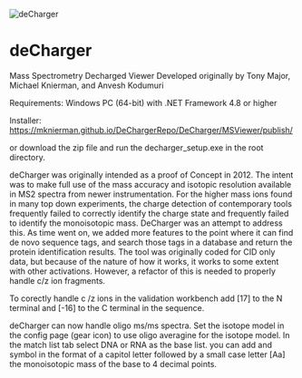 ![deCharger](https://github.com/mknierman/mknierman.github.io/blob/gh-pages/Decharger_icon-small.png)
# deCharger
Mass Spectrometry Decharged Viewer
Developed originally by Tony Major, Michael Knierman, and Anvesh Kodumuri

Requirements: Windows PC (64-bit) with .NET Framework 4.8 or higher

Installer:  https://mknierman.github.io/DeChargerRepo/DeCharger/MSViewer/publish/

or download the zip file and run the decharger_setup.exe in the root directory.

deCharger was originally intended as a proof of Concept in 2012.  The intent was to make full use of the mass accuracy and isotopic resolution available in MS2 spectra from newer instrumentation.  For the higher mass ions found in many top down experiments, the charge detection of contemporary tools frequently failed to correctly identify the charge state and frequently failed to identify the monoisotopic mass.  DeCharger was an attempt to address this.  As time went on, we added more features to the point where it can find de novo sequence tags, and search those tags in a database and return the protein identification results.  The tool was originally coded for CID only data, but because of the nature of how it works, it works to some extent with other activations.  However, a refactor of this is needed to properly handle c/z ion fragments. 

To corectly handle c /z ions in the validation workbench add [17] to the N terminal and [-16] to the C terminal in the sequence.

deCharger can now handle oligo ms/ms spectra.  Set the isotope model in the config page (gear icon) to use oligo averagine for the isotope model.  In the match list tab select DNA or RNA as the base list.  you can add and symbol in the format of a capitol letter followed by a small case letter [Aa] <tab> the monoisotopic mass of the base to 4 decimal points.
